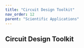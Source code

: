 ```yaml
---
title: "Circuit Design Toolkit"
nav_order: 12
parent: "Scientific Applications"
---
```


## Circuit Design Toolkit
